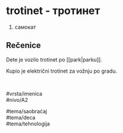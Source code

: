 # trotinet - тротинет

1. самокат

## Rečenice

Dete je vozilo trotinet po [[park|parku]].  

Kupio je električni trotinet za vožnju po gradu.

<br>

#vrsta/imenica  
#nivo/A2  

#tema/saobraćaj  
#tema/deca  
#tema/tehnologija

